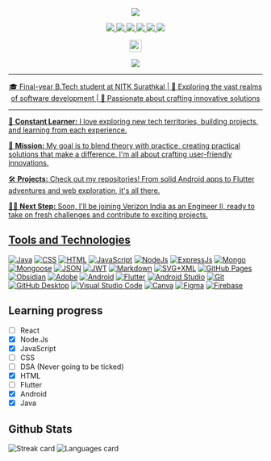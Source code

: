 <!-- HEADER 
<p align="center">
    <img src="https://github.com/alph-a07/alph-a07/assets/83648189/7ef1186e-25a3-4bc8-bd31-8116350806c3">
</p>
-->

<p align="center">
    <img src="https://readme-typing-svg.demolab.com?font=Roboto+Mono&weight=600&size=28&duration=3000&pause=1000000&color=97b9f0&center=true&vCenter=true&random=false&width=1000&height=32&lines=Jeel+Patel+%7C+Software+Developer+%7C+Tech+Enthusiast">
</p>

<!-- SOCIALS -->
<p align="center">
    <a href="https://www.linkedin.com/in/itsjeel01">
        <img src="https://img.shields.io/badge/linkedin-%232D60BA.svg?&style=for-the-badge&logo=linkedin&logoColor=white">
    </a><a href="https://www.instagram.com/itsjeel01">
        <img src="https://img.shields.io/badge/instagram-%23D1496A.svg?&style=for-the-badge&logo=instagram&logoColor=white">
    </a><a href="https://www.reddit.com/user/ALPH_A07">
        <img src="https://img.shields.io/badge/reddit-%23EB4825.svg?&style=for-the-badge&logo=reddit&logoColor=white">
    </a><a href="mailto:alph.a07dev@gmail.com">
        <img src="https://img.shields.io/badge/mail-%2357A85A.svg?&style=for-the-badge&logo=gmail&logoColor=white">
    </a><a href="https://twitter.com/alph_a07">
        <img src="https://img.shields.io/badge/twitter-%234E9BEB.svg?&style=for-the-badge&logo=twitter&logoColor=white">
    </a><a href="https://www.pexels.com/@jeel-patel-97163349/">
        <img src="https://img.shields.io/badge/pexels-%2348A082.svg?&style=for-the-badge&logo=pexels&logoColor=white">
</p>

<!-- VISIT COUNTER -->
<p align="center">
    <img src="https://profile-counter.glitch.me/alph-a07/count.svg" height=24>
</p>

<p align="center">
    <img src="https://readme-typing-svg.demolab.com?font=Roboto+Mono&weight=400&size=28&duration=10&pause=1000&color=ffffff&center=true&vCenter=true&random=false&width=1000&height=28&lines=Learn%2C;Develop%2C;Repeat.">
</p>

<hr>

<!-- ABOUT ME  -->
<p align="center">
    🎓 Final-year B.Tech student at NITK Surathkal | 🌱 Exploring the vast realms of software development | 🚀 Passionate about crafting innovative solutions
    <hr>
</p>

<!-- Description -->
<p>
🌱 <b>Constant Learner:</b> I love exploring new tech territories, building projects, and learning from each experience. 
    
🚀 <b>Mission:</b> My goal is to blend theory with practice, creating practical solutions that make a difference. I'm all about crafting user-friendly innovations.
    
🛠️ <b>Projects:</b> Check out my repositories! From solid Android apps to Flutter adventures and web exploration, it's all there.

👨‍💻 <b>Next Step:</b> Soon, I'll be joining Verizon India as an Engineer II, ready to take on fresh challenges and contribute to exciting projects.
<p>

## Tools and Technologies

<a href="#"><img alt="Java" src="https://custom-icon-badges.demolab.com/badge/Java-007396.svg?logo=java&logoColor=white"></a>
<a href="#"><img alt="CSS" src="https://img.shields.io/badge/CSS-1572B6.svg?logo=css3&logoColor=white"></a>
<a href="#"><img alt="HTML" src="https://img.shields.io/badge/HTML-E34F26.svg?logo=html5&logoColor=white"></a>
<a href="#"><img alt="JavaScript" src="https://img.shields.io/badge/JavaScript-F7DF1E.svg?logo=javascript&logoColor=black"></a>
<a href="#"><img alt="NodeJs" src="https://img.shields.io/badge/Node.Js-008C39.svg?logo=nodedotjs&logoColor=white"></a>
<a href="#"><img alt="ExpressJs" src="https://img.shields.io/badge/Express.Js-212121.svg?logo=express&logoColor=white"></a>
<a href="#"><img alt="Mongo" src="https://img.shields.io/badge/MongoDB-001E2B.svg?logo=mongodb&logoColor=white"></a>
<a href="#"><img alt="Mongoose" src="https://img.shields.io/badge/Mongoose-9B0000.svg?logo=mongoose&logoColor=white"></a>
<a href="#"><img alt="JSON" src="https://img.shields.io/badge/JSON-FFE65A.svg?logo=json&logoColor=black"></a>
<a href="#"><img alt="JWT" src="https://img.shields.io/badge/JWT-FA00FF.svg?logo=jsonwebtokens&logoColor=white"></a>
<a href="#"><img alt="Markdown" src="https://img.shields.io/badge/Markdown-222222.svg?logo=markdown&logoColor=white"></a>
<a href="#"><img alt="SVG+XML" src="https://img.shields.io/badge/SVG%2BXML-e0982c.svg?logo=svg&logoColor=white"></a>
<a href="#"><img alt="GitHub Pages" src="https://img.shields.io/badge/GitHub%20Pages-327FC7.svg?logo=github&logoColor=white"></a>
<a href="#"><img alt="Obsidian" src="https://img.shields.io/badge/Obsidian-6F00B0.svg?logo=obsidian&logoColor=white"></a>
<a href="#"><img alt="Adobe" src="https://img.shields.io/badge/Adobe%20Lightroom-FF0000.svg?logo=adobelightroom&logoColor=white"></a>
<a href="#"><img alt="Android" src="https://img.shields.io/badge/Android-51A64B?logo=android&logoColor=white"></a>
<a href="#"><img alt="Flutter" src="https://img.shields.io/badge/Flutter-004B97?logo=flutter&logoColor=white"></a>
<a href="#"><img alt="Android Studio" src="https://img.shields.io/badge/Android%20Studio-008678.svg?logo=android-studio&logoColor=white"></a>
<a href="#"><img alt="Git" src="https://img.shields.io/badge/Git-F05033.svg?logo=git&logoColor=white"></a>
<a href="#"><img alt="GitHub Desktop" src="https://img.shields.io/badge/GitHub-8034A9.svg?logo=github&logoColor=white"></a>
<a href="#"><img alt="Visual Studio Code" src="https://img.shields.io/badge/Visual%20Studio%20Code-0078d7.svg?logo=visual-studio-code&logoColor=white"></a>
<a href="#"><img alt="Canva" src="https://img.shields.io/badge/Canva-843DF8.svg?logo=canva&logoColor=white"></a>
<a href="#"><img alt="Figma" src="https://img.shields.io/badge/Figma-D44C2C.svg?logo=figma&logoColor=white"></a>
<a href="#"><img alt="Firebase" src="https://img.shields.io/badge/Firebase-ED702B.svg?logo=firebase&logoColor=white"></a>

## Learning progress

- [ ] React
- [x] Node.Js
- [x] JavaScript
- [ ] CSS
- [ ] DSA (Never going to be ticked)
- [x] HTML
- [ ] Flutter
- [x] Android
- [x] Java

<!--
## Some of my projects

<p align="center">
    <img src="https://github-readme-stats.vercel.app/api/pin/?username=alph-a07&repo=ChatBox&theme=transparent&show_owner=true">
    <img src="https://github-readme-stats.vercel.app/api/pin/?username=alph-a07&repo=rock-and-roll&theme=transparent&show_owner=true">
    <img src="https://github-readme-stats.vercel.app/api/pin/?username=alph-a07&repo=clips&theme=transparent&show_owner=true">
    <img src="https://github-readme-stats.vercel.app/api/pin/?username=alph-a07&repo=stream&theme=transparent&show_owner=true">
    <img src="https://github-readme-stats.vercel.app/api/pin/?username=alph-a07&repo=guess-the-number&theme=transparent&show_owner=true">
</p>
-->

## Github Stats

<p>
    <img src="https://github-readme-streak-stats-seven-wheat.vercel.app?user=alph-a07&theme=dark&hide_border=true&date_format=M%20j%5B%2C%20Y%5D&card_width=500" alt="Streak card">
    <img src="https://github-readme-stats.vercel.app/api/top-langs/?username=alph-a07&theme=dark&show_icons=true&hide_border=true&layout=compact" alt="Languages card">
</p>

<!--
## Smile a bit
<p>
    <img src="https://readme-jokes.vercel.app/api?bgColor=%230E1117&textColor=%23ffffff&qColor=%233569F8&aColor=%23ffffff&hideBorder" alt="Jokes Card" />
</p>
-->

